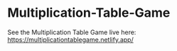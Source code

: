 # Multiplication-Table-Game
See the Multiplication Table Game live here: https://multiplicationtablegame.netlify.app/

